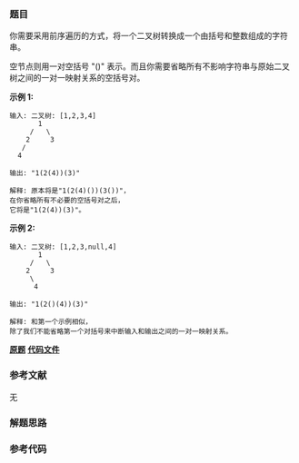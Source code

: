 ### 题目
你需要采用前序遍历的方式，将一个二叉树转换成一个由括号和整数组成的字符串。

空节点则用一对空括号 "()" 表示。而且你需要省略所有不影响字符串与原始二叉树之间的一对一映射关系的空括号对。

**示例 1:**

    
    
    输入: 二叉树: [1,2,3,4]
           1
         /   \
        2     3
       /    
      4     
    
    输出: "1(2(4))(3)"
    
    解释: 原本将是"1(2(4)())(3())"，
    在你省略所有不必要的空括号对之后，
    它将是"1(2(4))(3)"。
    

**示例 2:**

    
    
    输入: 二叉树: [1,2,3,null,4]
           1
         /   \
        2     3
         \  
          4 
    
    输出: "1(2()(4))(3)"
    
    解释: 和第一个示例相似，
    除了我们不能省略第一个对括号来中断输入和输出之间的一对一映射关系。
    

 **[原题](https://leetcode-cn.com/problems/construct-string-from-binary-tree/)**    **[代码文件]()**


### 参考文献
无

### 解题思路




### 参考代码

```go


```




